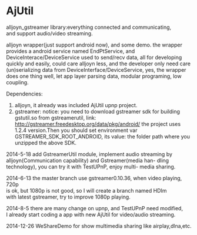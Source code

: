 AjUtil
======

alljoyn_gstreamer library:everything connected and communicating,   
and support audio/video streaming.  


alljoyn wrapper(just support android now), and some demo.
the wrapper provides a android service named EndPtService,
and DeviceInterace/DeviceService used to send/recv data,
all for developing quickly and easily, could care alljoyn
less, and the developer only need care (un)serializing data
from DeviceInterface/DeviceService, yes, the wrapper does 
one thing well, let app layer parsing data, modular programing,
low coupling.   

Dependencies:

1. alljoyn, it already was included AjUtil upnp project.
2. gstreamer:
notice: you need to download gstreamer sdk for building gstutil.so from 
gstreamerutil, link: http://gstreamer.freedesktop.org/data/pkg/android/ 
the project uses 1.2.4 version.Then you should set environment var GSTREAMER_SDK_ROOT_ANDROID, its value:
the folder path where you unzipped the above SDK.

2014-5-18 add GstreamerUtil module, implement audio streaming
by alljoyn(Communication capability) and Gstreamer(media han-
dling technology), you can try it with TestUPnP, enjoy multi-
media sharing.    
   
2014-6-13 the master branch use gstreamer0.10.36, when video playing, 720p   
is ok, but 1080p is not good, so I will create a branch named HDIm   
with latest gstreamer, try to improve 1080p playing.   

2014-8-5 there are many change on upnp, and TestUPnP need modified,   
I already start coding a app with new AjUtil for video/audio streaming.

2014-12-26 WeShareDemo for show multimedia sharing like airplay,dlna,etc.
